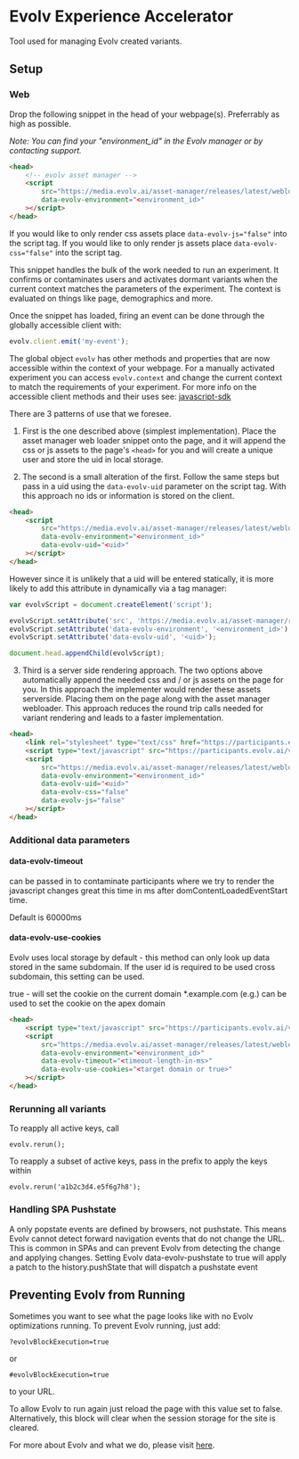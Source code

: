 # Evolv Experience Accelerator

Tool used for managing Evolv created variants.

## Setup 

### Web

Drop the following snippet in the head of your webpage(s). Preferrably as high as possible. 

*Note: You can find your "environment_id" in the Evolv manager or by contacting support.*

```html
<head>
    <!-- evolv asset manager -->
    <script
        src="https://media.evolv.ai/asset-manager/releases/latest/webloader.min.js"
        data-evolv-environment="<environment_id>"
    ></script>
</head>
```

If you would like to only render css assets place `data-evolv-js="false"` into the script tag. If you would like to only render js assets place `data-evolv-css="false"` into the script tag.

This snippet handles the bulk of the work needed to run an experiment. It confirms or contaminates users and activates dormant variants when the current context matches the parameters of the experiment. The context is evaluated on things like page, demographics and more.

Once the snippet has loaded, firing an event can be done through the globally accessible client with:

```javascript
evolv.client.emit('my-event');
```

The global object `evolv` has other methods and properties that are now accessible within the context of your webpage. For a manually activated experiment you can access `evolv.context` and change the current context to match the requirements of your experiment. For more info on the accessible client methods and their uses see: [javascript-sdk](https://github.com/evolv-ai/javascript-sdk)

There are 3 patterns of use that we foresee. 

1. First is the one described above (simplest implementation). Place the asset manager web loader snippet onto the page, and it will append the css or js assets to the page's `<head>` for you and will create a unique user and store the uid in local storage.

2. The second is a small alteration of the first. Follow the same steps but pass in a uid using the `data-evolv-uid` parameter on the script tag. With this approach no ids or information is stored on the client.

```html
<head>
    <script
        src="https://media.evolv.ai/asset-manager/releases/latest/webloader.min.js"
        data-evolv-environment="<environment_id>"
        data-evolv-uid="<uid>"
    ></script>
</head>
```

However since it is unlikely that a uid will be entered statically, it is more likely to add this attribute in dynamically via a tag manager:

```javascript
var evolvScript = document.createElement('script');

evolvScript.setAttribute('src', 'https://media.evolv.ai/asset-manager/releases/latest/webloader.min.js');
evolvScript.setAttribute('data-evolv-environment', '<environment_id>');
evolvScript.setAttribute('data-evolv-uid', '<uid>');

document.head.appendChild(evolvScript);
```

3. Third is a server side rendering approach. The two options above automatically append the needed css and / or js assets on the page for you. In this approach the implementer would render these assets serverside. Placing them on the page along with the asset manager webloader. This approach reduces the round trip calls needed for variant rendering and leads to a faster implementation.

```html
<head>
    <link rel="stylesheet" type="text/css" href="https://participants.evolv.ai/v1/<environment_id>/<uid>/assets.css">
    <script type="text/javascript" src="https://participants.evolv.ai/v1/<environment_id>/<uid>/assets.js"></script>
    <script
        src="https://media.evolv.ai/asset-manager/releases/latest/webloader.min.js"
        data-evolv-environment="<environment_id>"
        data-evolv-uid="<uid>"
        data-evolv-css="false"
        data-evolv-js="false"
    ></script>
</head>
```

### Additional data parameters
#### data-evolv-timeout 
can be passed in to contaminate participants where we try to render the javascript changes great this time in ms after domContentLoadedEventStart time.

Default is 60000ms

#### data-evolv-use-cookies
Evolv uses local storage by default - this method can only look up data stored in the same subdomain. If the user id is required to be used cross subdomain, this setting can be used.

true - will set the cookie on the current domain
*.example.com (e.g.) can be used to set the cookie on the apex domain

```html
<head>
    <script type="text/javascript" src="https://participants.evolv.ai/v1/<environment_id>/<uid>/assets.js"></script>
    <script
        src="https://media.evolv.ai/asset-manager/releases/latest/webloader.min.js"
        data-evolv-environment="<environment_id>"
        data-evolv-timeout="<timeout-length-in-ms>"
        data-evolv-use-cookies="<target domain or true>"
    ></script>
</head>
```

### Rerunning all variants
To reapply all active keys, call
```
evolv.rerun();
```

To reapply a subset of active keys, pass in the prefix to apply the keys within
```
evolv.rerun('a1b2c3d4.e5f6g7h8');
```

### Handling SPA Pushstate
A only popstate events are defined by browsers, not pushstate. This means Evolv cannot detect forward navigation events that do not change the URL. This is common in SPAs and can prevent Evolv from detecting the change and applying changes.
Setting Evolv data-evolv-pushstate to true will apply a patch to the history.pushState that will dispatch a pushstate event

## Preventing Evolv from Running
Sometimes you want to see what the page looks like with no Evolv optimizations running. To prevent Evolv running, just add:

```?evolvBlockExecution=true```

or

```#evolvBlockExecution=true```

to your URL.

To allow Evolv to run again just reload the page with this value set to false. Alternatively, this block will clear when the session storage for the site is cleared.


For more about Evolv and what we do, please visit [here](https://www.evolv.ai).
